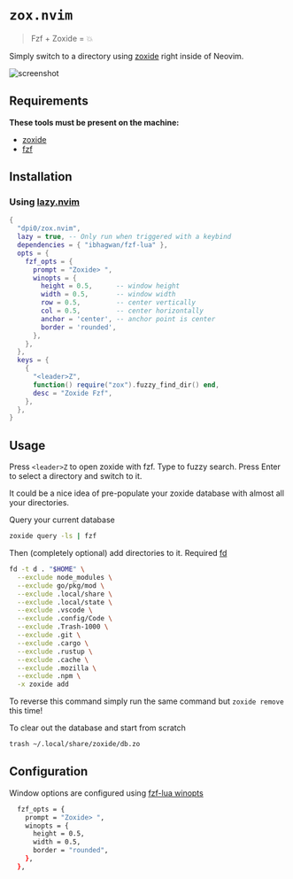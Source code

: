 # `zox.nvim`

> Fzf + Zoxide = 💥

Simply switch to a directory using [zoxide](https://github.com/ajeetdsouza/zoxide) right inside of Neovim.

![screenshot](https://github.com/user-attachments/assets/4deee4a4-5a17-4ae9-b46e-742d3bdfca4f)

## Requirements

**These tools must be present on the machine:**

- [zoxide](https://github.com/ajeetdsouza/zoxide)
- [fzf](https://github.com/junegunn/fzf)

## Installation

### Using [lazy.nvim](https://github.com/folke/lazy.nvim)

```lua
{
  "dpi0/zox.nvim",
  lazy = true, -- Only run when triggered with a keybind
  dependencies = { "ibhagwan/fzf-lua" },
  opts = {
    fzf_opts = {
      prompt = "Zoxide> ",
      winopts = {
        height = 0.5,      -- window height
        width = 0.5,       -- window width
        row = 0.5,         -- center vertically
        col = 0.5,         -- center horizontally
        anchor = 'center', -- anchor point is center
        border = 'rounded',
      },
    },
  },
  keys = {
    {
      "<leader>Z",
      function() require("zox").fuzzy_find_dir() end,
      desc = "Zoxide Fzf",
    },
  },
}
```

## Usage

Press `<leader>Z` to open zoxide with fzf. Type to fuzzy search. Press Enter to select a directory and switch to it.

It could be a nice idea of pre-populate your zoxide database with almost all your directories.

Query your current database

```bash
zoxide query -ls | fzf
```

Then (completely optional) add directories to it. Required [fd](https://github.com/sharkdp/fd)

```bash
fd -t d . "$HOME" \
  --exclude node_modules \
  --exclude go/pkg/mod \
  --exclude .local/share \
  --exclude .local/state \
  --exclude .vscode \
  --exclude .config/Code \
  --exclude .Trash-1000 \
  --exclude .git \
  --exclude .cargo \
  --exclude .rustup \
  --exclude .cache \
  --exclude .mozilla \
  --exclude .npm \
  -x zoxide add
```

To reverse this command simply run the same command but `zoxide remove` this time!

To clear out the database and start from scratch

```bash
trash ~/.local/share/zoxide/db.zo

```

## Configuration

Window options are configured using [fzf-lua winopts](https://github.com/ibhagwan/fzf-lua#customization)

```bash
  fzf_opts = {
    prompt = "Zoxide> ",
    winopts = {
      height = 0.5,
      width = 0.5,
      border = "rounded",
    },
  },
```
